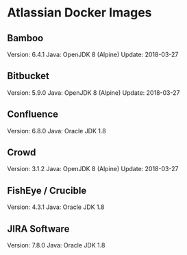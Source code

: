 # Atlassian Docker Images

## Bamboo

Version: 6.4.1
Java: OpenJDK 8 (Alpine)
Update: 2018-03-27

## Bitbucket

Version: 5.9.0
Java: OpenJDK 8 (Alpine)
Update: 2018-03-27

## Confluence

Version: 6.8.0
Java: Oracle JDK 1.8

## Crowd

Version: 3.1.2
Java: OpenJDK 8 (Alpine)
Update: 2018-03-27

## FishEye / Crucible

Version: 4.3.1
Java: Oracle JDK 1.8

## JIRA Software

Version: 7.8.0
Java: Oracle JDK 1.8
